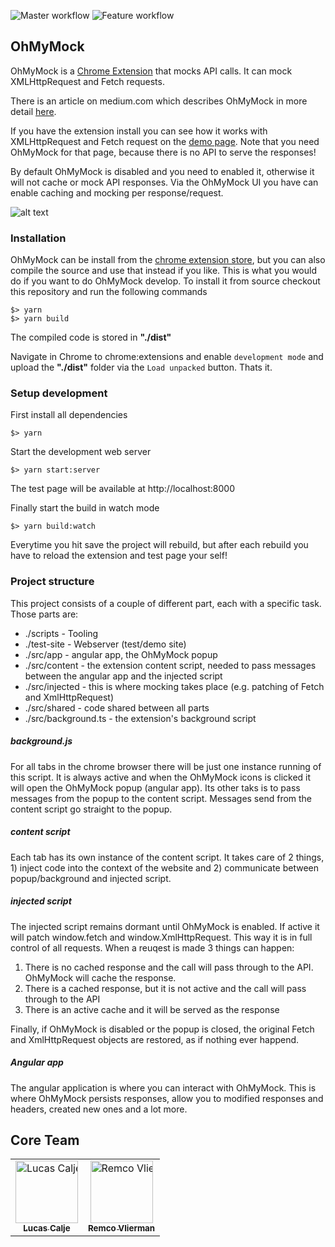 ![Master workflow](https://github.com/scaljeri/oh-my-mock/actions/workflows/master.yml/badge.svg)
![Feature workflow](https://github.com/scaljeri/oh-my-mock/actions/workflows/feature.yml/badge.svg)

## OhMyMock

OhMyMock is a [Chrome Extension](https://chrome.google.com/webstore/detail/oh-my-mock/egadlcooejllkdejejkhibmaphidmock
) that mocks API calls. It can mock XMLHttpRequest and Fetch requests. 

There is an article on medium.com which describes OhMyMock in more detail [here](https://medium.com/p/875ac5d85999/edit).

If you have the extension install you can see how it works with XMLHttpRequest and Fetch request on
the [demo page](https://scaljeri.github.io/oh-my-mock/). Note that you need OhMyMock for that page,
because there is no API to serve the responses!

By default OhMyMock is disabled and you need to enabled it, otherwise it will not cache or mock API
responses. Via the OhMyMock UI you have can enable caching and mocking per response/request.

![alt text](https://github.com/scaljeri/oh-my-mock/blob/master/images/oh-my-mock-overview.png?raw=true)

### Installation
OhMyMock can be install from the 
[chrome extension store](https://chrome.google.com/webstore/detail/oh-my-mock/egadlcooejllkdejejkhibmaphidmock), 
but you can also compile the source and use that instead if you like. This is what you would do if you want to do OhMyMock develop. 
To install it from source checkout this repository and run the following commands

    $> yarn
    $> yarn build

The compiled code is stored in **"./dist"**

Navigate in Chrome to chrome:extensions and enable `development mode` and upload the **"./dist"** folder via the `Load unpacked` button. Thats it.

### Setup development
First install all dependencies

    $> yarn

Start the development web server

    $> yarn start:server

The test page will be available at http://localhost:8000

Finally start the build in watch mode

    $> yarn build:watch

Everytime you hit save the project will rebuild, but after each rebuild you have to reload the extension and test page your self!

### Project structure
This project consists of a couple of different part, each with a specific task. Those parts are:

  * ./scripts           - Tooling
  * ./test-site         - Webserver (test/demo site)
  * ./src/app           - angular app, the OhMyMock popup
  * ./src/content       - the extension content script, needed to pass messages between
                          the angular app and the injected script
  * ./src/injected      - this is where mocking takes place (e.g. patching of Fetch and XmlHttpRequest)
  * ./src/shared        - code shared between all parts
  * ./src/background.ts - the extension's background script

##### background.js
For all tabs in the chrome browser there will be just one instance running of this script. It is
always active and when the OhMyMock icons is clicked it will open the OhMyMock popup (angular app). 
Its other taks is to pass messages from the popup to the content script. Messages send from the 
content script go straight to the popup. 

##### content script
Each tab has its own instance of the content script. It takes care of 2 things, 1) inject code into the context of the website and 2) communicate between popup/background and injected script. 

##### injected script
The injected script remains dormant until OhMyMock is enabled. If active it will patch window.fetch 
and window.XmlHttpRequest. This way it is in full control of all requests. When a reuqest is made 3
things can happen:

   1) There is no cached response and the call will pass through to the API. OhMyMock will cache
      the response.
   2) There is a cached response, but it is not active and the call will pass through to the API
   3) There is an active cache and it will be served as the response

Finally, if OhMyMock is disabled or the popup is closed, the original Fetch and XmlHttpRequest objects
are restored, as if nothing ever happend.

##### Angular app
The angular application is where you can interact with OhMyMock. This is where OhMyMock persists 
responses, allow you to modified responses and headers, created new ones and a lot more.

## Core Team

<table border="0">
  <tr style="border:none">
    <td align="center">
      <a style="white-space:nowrap"
        href="https://github.com/scaljeri">
        <img style="max-width:100px" src="https://avatars2.githubusercontent.com/u/1078741?v=4" width="100px;" alt="Lucas Calje"/></br>
        <sub><b>Lucas Calje</b></sub>
      </a>
    </td>
    <td align="center">
      <a style="white-space:nowrap" 
         href="https://github.com/remco75">
        <img style="max-width:100px" src="https://avatars1.githubusercontent.com/u/5644903?v=4" width="100px;" alt="Remco Vlierman"/></br>
        <sub><b>Remco Vlierman</b></sub></a>
    </td>
  </tr>
</table>
